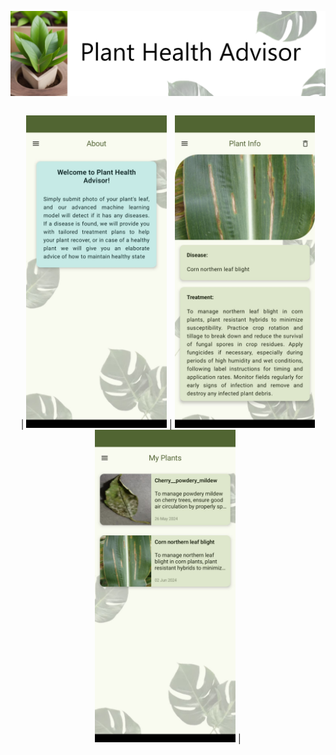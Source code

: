![Title](Screenshots/title.png)

<div style="display: flex; justify-content: center; align-items: center; text-align: center;">

| <img src="Screenshots/8.jpg" alt="" style="height: 500px; border: 0px solid #ccc;"> | <img src="Screenshots/4.jpg" alt="" style="height: 500px; border: 0px solid #ccc;"> <img src="Screenshots/5.jpg" alt="" style="height: 500px; border: 0px solid #ccc;"> |

</div>

